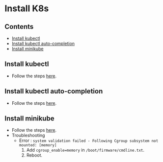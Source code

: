 Install K8s
===========

Contents
--------
- [Install kubectl](#install-kubectl)
- [Install kubectl auto-completion](#install-kubectl-auto-completion)
- [Install minikube](#install-minikube)

Install kubectl
---------------
- Follow the steps [here](https://kubernetes.io/docs/tasks/tools/install-kubectl-linux/).

Install kubectl auto-completion
-------------------------------
- Follow the steps [here](https://kubernetes.io/docs/tasks/tools/included/optional-kubectl-configs-zsh/).

Install minikube
----------------
- Follow the steps [here](https://minikube.sigs.k8s.io/docs/start/).
- Troubleshooting
    - Error : `system validation failed - Following Cgroup subsystem not mounted: [memory]`
        1. Add `cgroup_enable=memory` in `/boot/firmware/cmdline.txt`.
        2. Reboot.
